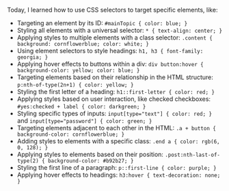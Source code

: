 Today, I learned how to use CSS selectors to target specific elements, like:
- Targeting an element by its ID: `#mainTopic { color: blue; }`
- Styling all elements with a universal selector: `* { text-align: center; }`
- Applying styles to multiple elements with a class selector: `.content { background: cornflowerblue; color: white; }`
- Using element selectors to style headings: `h1, h3 { font-family: georgia; }`
- Applying hover effects to buttons within a div: `div button:hover { background-color: yellow; color: blue; }`
- Targeting elements based on their relationship in the HTML structure: `p:nth-of-type(2n+1) { color: yellow; }`
- Styling the first letter of a heading: `h1::first-letter { color: red; }`
- Applying styles based on user interaction, like checked checkboxes: `#yes:checked + label { color: darkgreen; }`
- Styling specific types of inputs: `input[type="text"] { color: red; }` and `input[type="password"] { color: green; }`
- Targeting elements adjacent to each other in the HTML: `.a + button { background-color: cornflowerblue; }`
- Adding styles to elements with a specific class: `.end a { color: rgb(6, 0, 128); }`
- Applying styles to elements based on their position: `.post:nth-last-of-type(2) { background-color: #b92b27; }`
- Styling the first line of a paragraph: `p::first-line { color: purple; }`
- Applying hover effects to headings: `h3:hover { text-decoration: none; }`
